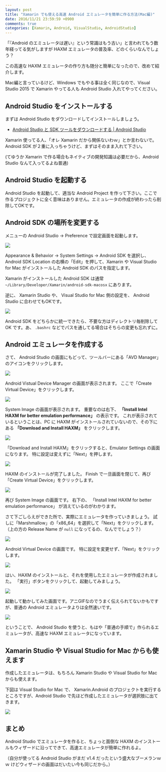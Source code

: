 ```yaml
---
layout: post
title: "Xamarin でも使える高速 Android エミュレータを簡単に作る方法(Mac編)"
date: 2016/11/21 23:59:59 +0900
comments: true
categories: [Xamarin, Android, VisualStudio, AndroidStudio]
---
```

「『Android のエミュレータは遅い』という常識はもう古い」と言われてもう数年経ってる気がしますが HAXM エミュレータの普及率、どのくらいなんでしょう？

<!--more-->

この高速な HAXM エミュレータの作り方も随分と簡単になったので、改めて紹介します。

Mac編と言っているけど、Windows でもやる事は全く同じなので、Visual Studio 2015 で Xamarin やってる人も Android Studio 入れてやってください。

## Android Studio をインストールする

まずは Android Studio をダウンロードしてインストールしましょう。

* [Android Studio と SDK ツールをダウンロードする | Android Studio](https://developer.android.com/studio/index.html?hl=ja)

Xamarin 使ってる人、「オレ Xamarin だから関係ないわｗ」とか言わないで。
Android SDK が２重に入っちゃうけど、まずはそのまま入れて下さい。

(てゆうか Xamarin で作る場合もネイティブの開発知識は必要だから、Android Studio なんて入ってるよね普通)

## Android Studio を起動する

Android Studio を起動して、適当な Android Project を作って下さい。ここで作るプロジェクトに全く意味はありません。エミュレータの作成が終わったら削除してOKです。

## Android SDK の場所を変更する

メニューの Android Studio -> Preference で設定画面を起動します。

![](https://dl.dropboxusercontent.com/u/264530/qiita/making_android_haxm_emulator_01.png)

Appearance & Behavior -> System Settings -> Android SDK を選択し、Android SDK Location の右横の「Edit」を押して、Xamarin や Visual Studio for Mac がインストールした Android SDK のパスを指定します。

Xamarin がインストールした Android SDK は通常 ``~/Library/Developer/Xamarin/android-sdk-macosx`` にあります。

逆に、 Xamarin Studio や、 Visual Studio for Mac 側の設定を、 Android Studio に合わせてもOKです。

![](https://dl.dropboxusercontent.com/u/264530/qiita/making_android_haxm_emulator_02.png)

Android SDK をどちらかに統一できたら、不要な方はディレクトリ毎削除して OK です。あ、 ``.bashrc`` などでパスを通してる場合はそちらの変更も忘れずに。

## Android エミュレータを作成する

さて、 Android Studio の画面にもどって、ツールバーにある「AVD Manager」のアイコンをクリックします。

![](https://dl.dropboxusercontent.com/u/264530/qiita/making_android_haxm_emulator_a.png)

Android Vistual Device Manager の画面が表示されます。
ここで「Create Virtual Device」をクリックします。

![](https://dl.dropboxusercontent.com/u/264530/qiita/making_android_haxm_emulator_b.png)

System Image の画面が表示されます。
重要なのは右下、 **「Install Intel HAXM for better emulation performance」** の表示です。
これが表示されているということは、PC に HAXM がインストールされていないので、その下にある **「Download and Install HAXM」** をクリックします。

![](https://dl.dropboxusercontent.com/u/264530/qiita/making_android_haxm_emulator_c.png)

「Download and Install HAXM」をクリックすると、Emulator Settings の画面になります。
特に設定は変えずに「Next」を押します。

![](https://dl.dropboxusercontent.com/u/264530/qiita/making_android_haxm_emulator_d.png)

HAXM のインストールが完了しました。
Finish で一旦画面を閉じて、再び「Create Virtual Device」をクリックします。

![](https://dl.dropboxusercontent.com/u/264530/qiita/making_android_haxm_emulator_e.png)

再び System Image の画面です。
右下の、 「Install Intel HAXM for better emulation performance」 が消えているのがわかります。

さて下ごしらえができた所で、実際にエミュレータを作っていきましょう。
試しに「Marshmallow」の「x86_64」を選択して「Next」をクリックします。
（上の方の Release Name が ``null`` になってるの、なんででしょう？）

![](https://dl.dropboxusercontent.com/u/264530/qiita/making_android_haxm_emulator_f.png)

Android Virtual Device の画面です。
特に設定を変更せず、「Next」をクリックします。

![](https://dl.dropboxusercontent.com/u/264530/qiita/making_android_haxm_emulator_g.png)

はい、HAXM のインストールと、それを使用したエミュレータが作成されました。
「実行」ボタンをクリックして、起動してみましょう。

![](https://dl.dropboxusercontent.com/u/264530/qiita/making_android_haxm_emulator_h.png)

起動して動かしてみた画面です。アニGIFなのでうまく伝えられてないかもですが、普通の Android エミュレータよりは全然速いです。

![](https://dl.dropboxusercontent.com/u/264530/qiita/making_android_haxm_emulator_03.gif)

ということで、 Android Studio を使うと、もはや「普通の手順で」作られるエミュレータが、高速な HAXM エミュレータになっています。

## Xamarin Studio や Visual Studio for Mac からも使えます

作成したエミュレータは、もちろん Xamarin Studio や Visual Studio for Mac からも使えます。

下図は Visual Studio for Mac で、 Xamarin.Android のプロジェクトを実行するところですが、Android Studio で先ほど作成したエミュレータが選択肢に出てきます。

![](https://dl.dropboxusercontent.com/u/264530/qiita/making_android_haxm_emulator_i.png)

## まとめ

Android Studio でエミュレータを作ると、ちょっと面倒な HAXM のインストールもウィザードに沿ってできて、高速エミュレータが簡単に作れるよ。

（自分が使ってる Android Studio がまだ v1.4 だったという盛大なブーメランｗｗ けどウィザードの画面はだいたい今も同じだから。）